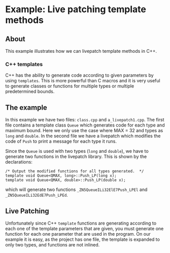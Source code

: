 # Example: Live patching template methods
## About

This example illustrates how we can livepatch template methods in C++.

### C++ templates

C++ has the ability to generate code according to given parameters by using
`templates`. This is more powerful than C macros and it is very useful to
generate classes or functions for multiple types or multiple predetermined
bounds.

## The example

In this example we have two files: `class.cpp` and `a_livepatch1.cpp`. The
first file contains a template class `Queue` which generates code for each
type and maximum bound. Here we only use the case where MAX = 32 and types
as `long` and `double`. In the second file we have a livepatch which modifies
the code of `Push` to print a message for each type it runs.

Since the `Queue` is used with two types (`long` and `double`), we have to
generate two functions in the livepatch library. This is shown by the
declarations:
```
/* Output the modified functions for all types generated.  */
template void Queue<QMAX, long>::Push_LP(long x);
template void Queue<QMAX, double>::Push_LP(double x);
```

which will generate two functions `_ZN5QueueILi32ElE7Push_LPEl` and
`_ZN5QueueILi32EdE7Push_LPEd`.

## Live Patching

Unfortunately since C++ `template` functions are generating according to each
one of the template parameters that are given, you must generate one function
for each one parameter that are used in the program. On our example it is easy,
as the project has one file, the template is expanded to only two types, and
functions are not inlined.
